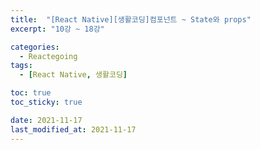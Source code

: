 ```yaml
---
title:  "[React Native][생활코딩]컴포넌트 ~ State와 props"
excerpt: "10강 ~ 18강"

categories:
  - Reactegoing
tags:
  - [React Native, 생활코딩]

toc: true
toc_sticky: true

date: 2021-11-17
last_modified_at: 2021-11-17
---
```


